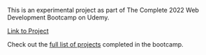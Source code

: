 <p>This is an experimental project as part of The Complete 2022 Web Development Bootcamp on Udemy.</p>
<p><a href="https://chendweb.github.io/css-personal-site/">Link to Project</a></p>
<p>Check out the <a href="https://github.com/chendweb/web-dev-udemy-bootcamp">full list of projects</a> completed in the bootcamp.</p>
